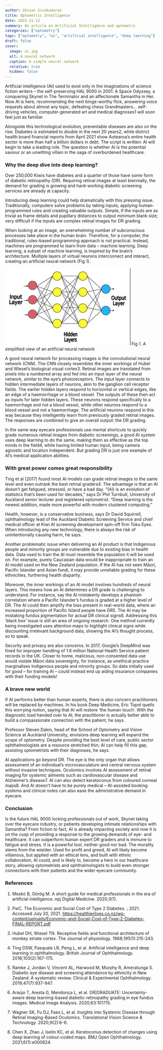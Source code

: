 ```yaml
---
author: Shivan Sivakumaran
title: Optometric Intelligence
date: 2021-11-12
summary: An article on Artificial Intelligence and optometry
categories: ["optometry"]
tags: ["optometry", "ai", "artificial intelligence", "deep learning"]
draft: false
cover:
  image: ai.jpg
  alt: A neural network
  caption: A simple neural network
  relative: true
  hidden: false
---
```


Artificial intelligence (AI) used to exist only in the imaginations of science fiction writers – the self-preserving HAL 9000 in 2001: A Space Odyssey, a conquering Skynet in The Terminator and an affectionate Samantha in Her. Now AI is here, recommending the next binge-worthy flick, answering voice requests about almost any topic, defeating chess Grandmasters… self-driving vehicles, computer-generated art and medical diagnoses1 will soon feel just as familiar.

Alongside this technological evolution, preventable diseases are also on the rise. Diabetes is estimated to double in the next 20 years2, while district health board financial reports from April 2021 show Aotearoa’s entire health sector is more than half a billion dollars in debt. The script is written: AI will begin to take a leading role. The question is whether AI is the potential saviour or an unwitting villain in the saga of overburdened healthcare.

### Why the deep dive into deep learning?

Over 250,000 Kiwis have diabetes and a quarter of those have some form of diabetic retinopathy (DR). Requiring retinal images at least biennially, the demand for grading is growing and hard-working diabetic screening services are already at capacity.

Introducing deep learning could help dramatically with this pressing issue. Traditionally, computers solve problems by taking inputs, applying human-programmed rules and creating valuable outputs. Simple, if the inputs are as trivial as frame details and pupillary distances to output minimum blank size; very difficult if the inputs are complex retinal images for DR grading.

When looking at an image, an overwhelming number of subconscious processes take place in the human brain. Therefore, for a computer, the traditional, rules-based programming approach is not practical. Instead, machines are programmed to learn from data – machine learning. Deep learning, a subset of machine learning, is inspired by the brain’s architecture. Multiple layers of virtual neurons interconnect and interact, creating an artificial neural network (Fig 1).

![A Neural Network](./ai.jpg)
Fig 1. A simplified view of an artificial neural network

A good neural network for processing images is the convolutional neural network (CNN). The CNN closely resembles the inner workings of Hubel and Wiesel’s biological visual cortex3. Retinal images are translated from pixels into a numbered array and fed into an input layer of the neural network, similar to the eye’s photoreceptors. The input layer connects to hidden intermediate layers of neurons, akin to the ganglion cell receptor fields. The earlier hidden layers respond to horizontal or vertical edges, like an edge of a haemorrhage or a blood vessel. The outputs of these then act as inputs for later hidden layers. These neurons respond specifically to a haemorrhage and not a blood vessel, while other neurons respond to a blood vessel and not a haemorrhage. The artificial neurons respond in this way because they intelligently learn from previously graded retinal images. The responses are combined to give an overall output: the DR grading.

In the same way eyecare professionals use mental shortcuts to quickly grade numerous retinal images from diabetic screenings, a good AI system uses deep learning to do the same, making them as effective as the top minds in the field4, while having limited human input, being camera agnostic and location independent. But grading DR is just one example of AI’s medical application abilities.

### With great power comes great responsibility

Ting et al (2017) found most AI models can grade retinal images to the same level and even outrank the best retinal graders4. The advantage is that an AI doesn’t get fatigued, stressed, or have a bad day. “(AI) is an evolution of statistics that’s been used for decades,” says Dr Phil Turnbull, University of Auckland senior lecturer and registered optometrist. “Deep learning is the newest addition, made more powerful with modern clustered computing.”

Health, however, is a conservative business, says Dr David Squirrell, ophthalmology lead of the Auckland Diabetic Screening Service and chief medical officer at Kiwi AI screening development spin-off firm Toku Eyes. When introducing any new technology, there is always the risk of unintentionally causing harm, he says.

Another problematic issue when delivering an AI product is that Indigenous people and minority groups are vulnerable due to existing bias in health data. Data used to train the AI must resemble the population it will be used on. For example, purely Caucasian data would be inappropriate to train an AI model used on the New Zealand population. If the AI has not seen Māori, Pacific Islander and Asian fundi, it may provide unreliable grading for these ethnicities, furthering health disparity.

Moreover, the inner workings of an AI model involves hundreds of neural layers. This means how an AI determines a DR grade is challenging to understand. For instance, say the AI mistakenly develops a phantom correlation where a Pacific Islander’s fundus is graded at a higher level of DR. The AI could then amplify the bias present in real-world data, where an increased proportion of Pacific Island people have DR5. The AI may be mistaking fundus pigmentation for actual DR clinical signs6. Addressing this ‘black box’ issue is still an area of ongoing research. One method currently being investigated uses attention maps to highlight clinical signs while discounting irrelevant background data, showing the AI’s thought process, so to speak.

Security and privacy are also concerns. In 2017, Google’s DeepMind was fined for improper handling of 1.6 million National Health Service patient records in the UK. Closer to home, malicious, non-consented data use would violate Māori data sovereignty, for instance, as unethical practice marginalises Indigenous people and minority groups. So data initially used for good – for training AI – could instead end up aiding insurance companies with their funding models!

### A brave new world

If AI performs better than human experts, there is also concern practitioners will be replaced by machines. In his book Deep Medicine, Eric Topol quells this worrying notion, saying that AI will restore ‘the human touch’. With the diagnostic load handed over to AI, the practitioner is actually better able to build a compassionate connection with the patient, he says.

Professor Steven Dakin, head of the School of Optometry and Vision Science at Auckland University, envisions deep learning will expand the scope of optometry. Despite providing the best level of care, public sector ophthalmologists are a resource stretched thin; AI can help fill this gap, assisting optometrists with their diagnoses, he says.

AI applications go beyond DR. The eye is the only organ that allows assessment of an individual’s microvasculature and central nervous system without invasive techniques. Oculomics involves AI assessment of retinal imaging for systemic ailments such as cardiovascular disease and Alzheimer’s disease7. AI can also detect keratoconus from coloured corneal maps8. And AI doesn’t have to be purely medical – AI-assisted booking systems and clinical notes can also ease the administrative demand in eyecare.

### Conclusion

Is the future HAL 9000 locking professionals out of work, Skynet taking over the eyecare industry, or patients developing intimate relationships with Samantha? From fiction to fact, AI is already impacting society and now it is on the cusp of providing a response to the growing demands of eye- and healthcare. It can outperform human expert DR graders and is immune to fatigue and stress. It is a powerful tool, neither good nor bad. The morality stems from the wielder. Used for profit and greed, AI will likely become villainous, but applied with an ethical lens, and built with ethnic collaboration, AI could, and is likely to, become a hero in our healthcare story, allowing optometrists and ophthalmologists to build even stronger connections with their patients and the wider eyecare community.

### References

1. Meskó B, Görög M. A short guide for medical professionals in the era of artificial intelligence. npj Digital Medicine. 2020;3(1).

2. PwC. The Economic and Social Cost of Type 2 Diabetes. ; 2021. Accessed July 20, 2021. https://healthierlives.co.nz/wp-content/uploads/Economic-and-Social-Cost-of-Type-2-Diabetes-FINAL-REPORT.pdf

3. Hubel DH, Wiesel TN. Receptive fields and functional architecture of monkey striate cortex. The Journal of physiology. 1968;195(1):215-243.

4. Ting DSW, Pasquale LR, Peng L, et al. Artificial intelligence and deep learning in ophthalmology. British Journal of Ophthalmology. 2018;103(2):167-175.

5. Ramke J, Jordan V, Vincent AL, Harwood M, Murphy R, Ameratunga S. Diabetic eye disease and screening attendance by ethnicity in New Zealand: A systematic review. Clinical & Experimental Ophthalmology. 2019;47(7):937-947.

6. Araújo T, Aresta G, Mendonça L, et al. DR|GRADUATE: Uncertainty-aware deep learning-based diabetic retinopathy grading in eye fundus images. Medical Image Analysis. 2020;63:101715.

7. Wagner SK, Fu DJ, Faes L, et al. Insights into Systemic Disease through Retinal Imaging-Based Oculomics. Translational Vision Science & Technology. 2020;9(2):6-6.

8. Chen X, Zhao J, Iselin KC, et al. Keratoconus detection of changes using deep learning of colour-coded maps. BMJ Open Ophthalmology. 2021;6(1):e000824.
